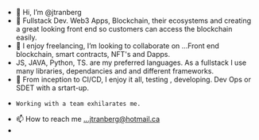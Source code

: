 - 👋 Hi, I’m @jtranberg
- 👀 Fullstack Dev. Web3 Apps, Blockchain, their ecosystems and creating a great looking front end so customers can access the blockchain easily.
- 🌱 I enjoy freelancing, I’m looking to collaborate on ...Front end  blockchain, smart contracts, NFT's and Dapps.
- JS, JAVA, Python, TS. are my preferred languages. As a fullstack I use many libraries, dependancies and and different frameworks.
- 💞️ From inception to CI/CD, I enjoy it all, testing , developing. Dev Ops or SDET with a srtart-up.
-     Working with a team exhilarates me.
- 📫 How to reach me ...jtranberg@hotmail.ca
- 


